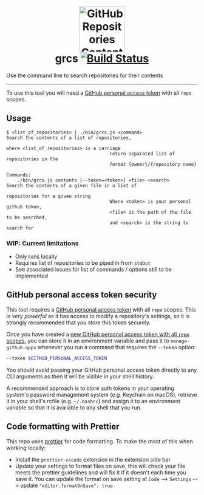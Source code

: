 <h1 align="center">
	<img src="https://user-images.githubusercontent.com/51677/52789376-8d29e100-305b-11e9-83ac-c39dc692138f.png" width="120" alt="GitHub Repositories Contents Search"><br>
	grcs
	<a href="https://circleci.com/gh/Financial-Times/github-repositories-contents-search/tree/master">
		<img alt="Build Status" src="https://circleci.com/gh/Financial-Times/github-repositories-contents-search/tree/master.svg?style=svg">
	</a>
</h1>

Use the command line to search repositories for their contents

---

To use this tool you will need
a [GitHub personal access token](#github-personal-access-token-security)
with all `repo` scopes.

## Usage


```
$ <list_of_repositories> | ./bin/grcs.js <command>                        Search the contents of a list of repositories,
                                                                          where <list_of_repositories> is a carriage
									  return separated list of repositories in the
									  format {owner}/{repository name}

Commands:
	./bin/grcs.js contents [--token=<token>] <file> <search>          Search the contents of a given file in a list of
	                                                                  repositories for a given string
									  Where <token> is your personal github token,
									  <file> is the path of the file to be searched,
									  and <search> is the string to search for

```

### WIP: Current limitations
- Only runs locally
- Requires list of repositories to be piped in from `stdOut`
- See associated issues for list of commands / options still to be implemented

## GitHub personal access token security

This tool requires a [GitHub personal access token](https://help.github.com/articles/creating-a-personal-access-token-for-the-command-line/)
with all `repo` scopes. This is _very powerful_ as it has access to modify a
repository's settings, so it is strongly recommended that you store this token
securely.

Once you have created a [new GitHub personal access token with all `repo` scopes](https://github.com/settings/tokens/new?description=Manage%20GitHub%20Apps%20CLI&scopes=repo "Click here to create a new GitHub personal access token"),
you can store it in an environment variable and pass it to `manage-github-apps`
whenever you run a command that requires the `--token` option:

```sh
--token $GITHUB_PERSONAL_ACCESS_TOKEN
```

You should avoid passing your GitHub personal access token directly to any CLI
arguments as then it will be visible in your shell history.

A recommended approach is to store auth tokens in your operating system's
password management system (e.g. Keychain on macOS), retrieve it in your shell's
rcfile (e.g. `~/.bashrc`) and assign it to an environment variable so that it is
available to any shell that you run.

## Code formatting with Prettier
This repo uses [prettier](https://prettier.io/) for code formatting. To make the most of this when working locally:
 - Install the `prettier-vscode` extension in the extension side bar
 - Update your settings to format files on save, this will check your file meets the prettier guidelines and will fix it if it doesn't each time you save it. You can update the format on save setting at `Code` --> `Settings` --> update `"editor.formatOnSave": true`